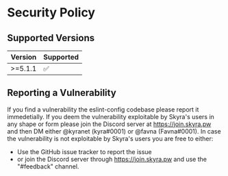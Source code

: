 # Security Policy

## Supported Versions

| Version | Supported          |
| ------- | ------------------ |
| >=5.1.1 | :white_check_mark: |

## Reporting a Vulnerability

If you find a vulnerability the eslint-config codebase please report it immedetially.
If you deem the vulnerability exploitable by Skyra's users in any shape or form please join the Discord server at https://join.skyra.pw and then DM either @kyranet (kyra#0001) or @favna (Favna#0001).
In case the vulnerability is not exploitable by Skyra's users you are free to either:

- Use the GitHub issue tracker to report the issue
- or join the Discord server through https://join.skyra.pw and use the "#feedback" channel.
